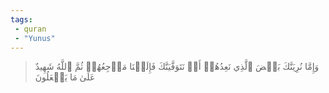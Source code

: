 ```yaml
---
tags: 
 - quran 
 - "Yunus"
---
```


> وَإِمَّا نُرِيَنَّكَ بَعۡضَ ٱلَّذِي نَعِدُهُمۡ أَوۡ نَتَوَفَّيَنَّكَ فَإِلَيۡنَا مَرۡجِعُهُمۡ ثُمَّ ٱللَّهُ شَهِيدٌ عَلَىٰ مَا يَفۡعَلُونَ
